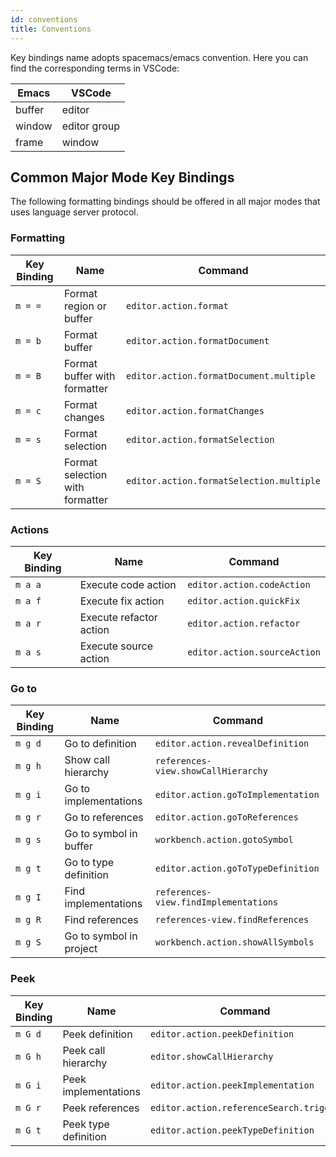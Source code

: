 ```yaml
---
id: conventions
title: Conventions
---
```


Key bindings name adopts spacemacs/emacs convention. Here you can find the
corresponding terms in VSCode:

| Emacs  | VSCode       |
| ------ | ------------ |
| buffer | editor       |
| window | editor group |
| frame  | window       |

## Common Major Mode Key Bindings

The following formatting bindings should be offered in all major modes that uses language server protocol.

### Formatting

| Key Binding | Name                            | Command                                  |
| ----------- | ------------------------------- | ---------------------------------------- |
| `m = =`     | Format region or buffer         | `editor.action.format`                   |
| `m = b`     | Format buffer                   | `editor.action.formatDocument`           |
| `m = B`     | Format buffer with formatter    | `editor.action.formatDocument.multiple`  |
| `m = c`     | Format changes                  | `editor.action.formatChanges`            |
| `m = s`     | Format selection                | `editor.action.formatSelection`          |
| `m = S`     | Format selection with formatter | `editor.action.formatSelection.multiple` |

### Actions

| Key Binding | Name                    | Command                      |
| ----------- | ----------------------- | ---------------------------- |
| `m a a`     | Execute code action     | `editor.action.codeAction`   |
| `m a f`     | Execute fix action      | `editor.action.quickFix`     |
| `m a r`     | Execute refactor action | `editor.action.refactor`     |
| `m a s`     | Execute source action   | `editor.action.sourceAction` |

### Go to

| Key Binding | Name                    | Command                               |
| ----------- | ----------------------- | ------------------------------------- |
| `m g d`     | Go to definition        | `editor.action.revealDefinition`      |
| `m g h`     | Show call hierarchy     | `references-view.showCallHierarchy`   |
| `m g i`     | Go to implementations   | `editor.action.goToImplementation`    |
| `m g r`     | Go to references        | `editor.action.goToReferences`        |
| `m g s`     | Go to symbol in buffer  | `workbench.action.gotoSymbol`         |
| `m g t`     | Go to type definition   | `editor.action.goToTypeDefinition`    |
| `m g I`     | Find implementations    | `references-view.findImplementations` |
| `m g R`     | Find references         | `references-view.findReferences`      |
| `m g S`     | Go to symbol in project | `workbench.action.showAllSymbols`     |

### Peek

| Key Binding | Name                 | Command                                 |
| ----------- | -------------------- | --------------------------------------- |
| `m G d`     | Peek definition      | `editor.action.peekDefinition`          |
| `m G h`     | Peek call hierarchy  | `editor.showCallHierarchy`              |
| `m G i`     | Peek implementations | `editor.action.peekImplementation`      |
| `m G r`     | Peek references      | `editor.action.referenceSearch.trigger` |
| `m G t`     | Peek type definition | `editor.action.peekTypeDefinition`      |
